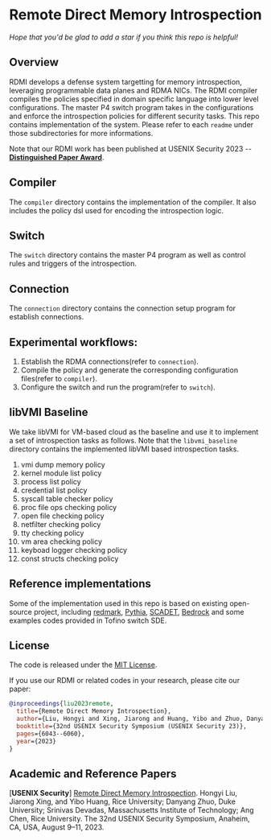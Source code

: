 # Remote Direct Memory Introspection


*Hope that you'd be glad to add a star if you think this repo is helpful!*


## Overview

RDMI develops a defense system targetting for memory introspection, leveraging
programmable data planes and RDMA NICs. The RDMI compiler compiles the policies specified
in domain specific language into lower level configurations. The master P4 switch program 
takes in the configurations and enforce the introspection policies for different security tasks.
This repo contains implementation of the system. Please refer to each ``readme`` under those subdirectories for more
informations.

Note that our RDMI work has been published at USENIX Security 2023 -- [**Distinguished Paper Award**](https://www.usenix.org/conference/usenixsecurity23/presentation/liu-hongyi).

## Compiler

The ``compiler`` directory contains the implementation of the compiler. It also includes the policy dsl used for 
encoding the introspection logic. 

## Switch

The ``switch`` directory contains the master P4 program as well as control rules and triggers of the introspection. 

## Connection

The ``connection`` directory contains the connection setup program for establish connections. 

## Experimental workflows:

1. Establish the RDMA connections(refer to ``connection``).
2. Compile the policy and generate the corresponding configuration files(refer to ``compiler``).
3. Configure the switch and run the program(refer to ``switch``).

## libVMI Baseline 

We take libVMI for VM-based cloud as the baseline and use it to implement a set of introspection tasks as follows. Note that the `libvmi_baseline` directory contains the implemented libVMI based introspection tasks.

1. vmi dump memory policy
2. kernel module list policy
3. process list policy
4. credential list policy
5. syscall table checker policy
6. proc file ops checking policy
7. open file checking policy
8. netfilter checking policy
9. tty checking policy
10. vm area checking policy
11. keyboad logger checking policy
12. const structs checking policy

## Reference implementations

Some of the implementation used in this repo is based on existing open-source
project, including [redmark](https://github.com/spcl/redmark.git),
[Pythia](https://github.com/WukLab/Pythia.git), [SCADET](https://github.com/sabbaghm/SCADET.git),
[Bedrock](https://github.com/alex1230608/Bedrock.git) and some examples codes provided in Tofino switch SDE.

## License
The code is released under the [MIT License](https://opensource.org/license/mit/).

If you use our RDMI or related codes in your research, please cite our paper:

```bib
@inproceedings{liu2023remote,
  title={Remote Direct Memory Introspection},
  author={Liu, Hongyi and Xing, Jiarong and Huang, Yibo and Zhuo, Danyang and Devadas, Srinivas and Chen, Ang},
  booktitle={32nd USENIX Security Symposium (USENIX Security 23)},
  pages={6043--6060},
  year={2023}
}
```


## Academic and Reference Papers

[**USENIX Security**] [Remote Direct Memory Introspection](https://www.usenix.org/system/files/usenixsecurity23-liu-hongyi.pdf).
 Hongyi Liu, Jiarong Xing, and Yibo Huang, Rice University; Danyang Zhuo, Duke University; Srinivas Devadas, Massachusetts Institute of Technology; Ang Chen, Rice University. The 32nd USENIX Security Symposium, Anaheim, CA, USA, August 9–11, 2023.


